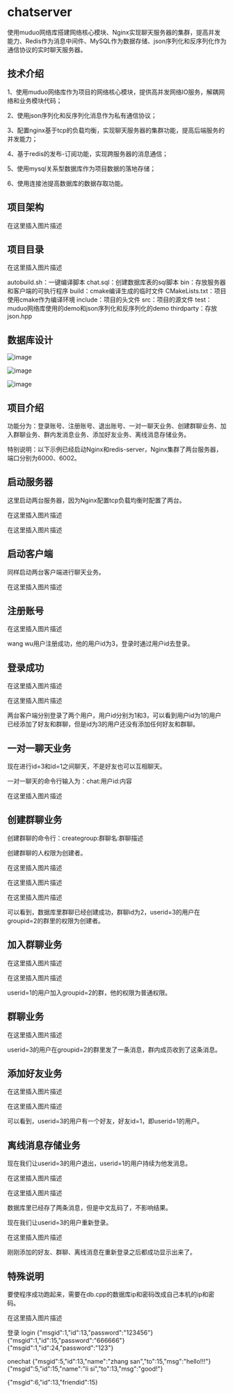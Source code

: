 # chatserver
使用muduo网络库搭建网络核心模块、Nginx实现聊天服务器的集群，提高并发能力、Redis作为消息中间件、MySQL作为数据存储、json序列化和反序列化作为通信协议的实时聊天服务器。
## 技术介绍
1、使用muduo网络库作为项目的网络核心模块，提供高并发网络IO服务，解耦网络和业务模块代码；

2、使用json序列化和反序列化消息作为私有通信协议；

3、配置nginx基于tcp的负载均衡，实现聊天服务器的集群功能，提高后端服务的并发能力；

4、基于redis的发布-订阅功能，实现跨服务器的消息通信；

5、使用mysql关系型数据库作为项目数据的落地存储；

6、使用连接池提高数据库的数据存取功能。


## 项目架构
在这里插入图片描述

## 项目目录
在这里插入图片描述

autobuild.sh：一键编译脚本
chat.sql：创建数据库表的sql脚本
bin：存放服务器和客户端的可执行程序
build：cmake编译生成的临时文件
CMakeLists.txt：项目使用cmake作为编译环境
include：项目的头文件
src：项目的源文件
test：muduo网络库使用的demo和json序列化和反序列化的demo
thirdparty：存放json.hpp
## 数据库设计
![image](https://github.com/user-attachments/assets/c39934ff-13b5-4b04-bc9a-8a963034c47a)

![image](https://github.com/user-attachments/assets/6bd84d5d-1fe9-46a5-962a-7993727f9cd0)

![image](https://github.com/user-attachments/assets/12c254a4-e44d-41c1-b928-d01af3123227)

## 项目介绍
功能分为：登录账号、注册账号、退出账号、一对一聊天业务、创建群聊业务、加入群聊业务、群内发消息业务、添加好友业务、离线消息存储业务。

特别说明：以下示例已经启动Nginx和redis-server，Nginx集群了两台服务器，端口分别为6000、6002。

## 启动服务器
这里启动两台服务器，因为Nginx配置tcp负载均衡时配置了两台。

在这里插入图片描述

在这里插入图片描述

## 启动客户端
同样启动两台客户端进行聊天业务。

在这里插入图片描述

## 注册账号
在这里插入图片描述

wang wu用户注册成功，他的用户id为3，登录时通过用户id去登录。

## 登录成功
在这里插入图片描述

在这里插入图片描述

两台客户端分别登录了两个用户，用户id分别为1和3，可以看到用户id为1的用户已经添加了好友和群聊，但是id为3的用户还没有添加任何好友和群聊。

## 一对一聊天业务
现在进行id=3和id=1之间聊天，不是好友也可以互相聊天。

一对一聊天的命令行输入为：chat:用户id:内容

在这里插入图片描述

## 创建群聊业务
创建群聊的命令行：creategroup:群聊名:群聊描述

创建群聊的人权限为创建者。

在这里插入图片描述

在这里插入图片描述

在这里插入图片描述

可以看到，数据库里群聊已经创建成功，群聊id为2，userid=3的用户在groupid=2的群里的权限为创建者。

## 加入群聊业务
在这里插入图片描述

在这里插入图片描述

userid=1的用户加入groupid=2的群，他的权限为普通权限。

## 群聊业务
在这里插入图片描述

userid=3的用户在groupid=2的群里发了一条消息，群内成员收到了这条消息。

## 添加好友业务
在这里插入图片描述

在这里插入图片描述

可以看到，userid=3的用户有一个好友，好友id=1，即userid=1的用户。

## 离线消息存储业务
现在我们让userid=3的用户退出，userid=1的用户持续为他发消息。

在这里插入图片描述

在这里插入图片描述

数据库里已经存了两条消息，但是中文乱码了，不影响结果。

现在我们让userid=3的用户重新登录。

在这里插入图片描述

刚刚添加的好友、群聊、离线消息在重新登录之后都成功显示出来了。

## 特殊说明
要使程序成功跑起来，需要在db.cpp的数据库ip和密码改成自己本机的ip和密码。

在这里插入图片描述

登录 login
{"msgid":1,"id":13,"password":"123456"}
{"msgid":1,"id":15,"password":"666666"}
{"msgid":1,"id":24,"password":"123"}

onechat
{"msgid":5,"id":13,"name":"zhang san","to":15,"msg":"hello!!!"}
{"msgid":5,"id":15,"name":"li si","to":13,"msg":"good!"}

{"msgid":6,"id":13,"friendid":15}
